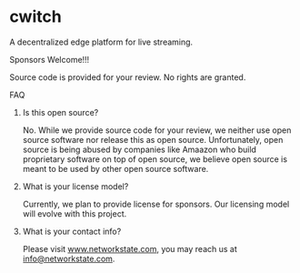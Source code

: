 # cwitch
A decentralized edge platform for live streaming.

Sponsors Welcome!!!

Source code is provided for your review.  No rights are granted.


FAQ

1. Is this open source?

	No.  While we provide source code for your review, we neither use open source software nor release this as open source.  Unfortunately, open source is being abused by companies like Amaazon who build proprietary software on top of open source, we believe open source is meant to be used by other open source software.

2. What is your license model?

	Currently, we plan to provide license for sponsors.  Our licensing model will evolve with this project.

3. What is your contact info?

	Please visit www.networkstate.com, you may reach us at info@networkstate.com.
